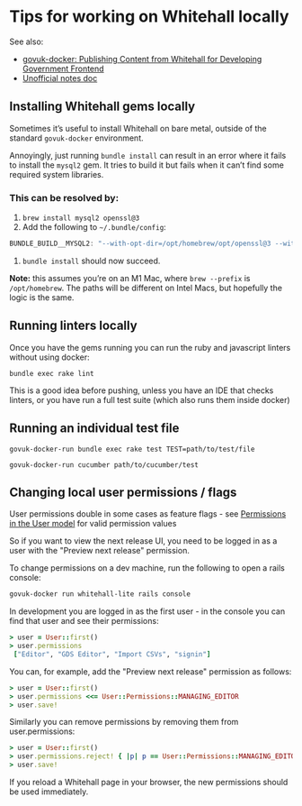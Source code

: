 # Tips for working on Whitehall locally

See also:

- [govuk-docker: Publishing Content from Whitehall for Developing Government Frontend](https://docs.publishing.service.gov.uk/repos/govuk-docker/how-tos/publishing-content-on-whitehall.html)
- [Unofficial notes doc](https://docs.google.com/document/d/1PnZwCGjtgsvArzGGcLM102F2jctFi1J0NwI6WdBLem8/edit)

## Installing Whitehall gems locally

Sometimes it’s useful to install Whitehall on bare metal, outside of the standard `govuk-docker` environment.

Annoyingly, just running `bundle install` can result in an error where it fails to install the `mysql2` gem. It tries to build it but fails when it can’t find some required system libraries.

### This can be resolved by:

1. `brew install mysql2 openssl@3`
2. Add the following to `~/.bundle/config`:

```jsx
BUNDLE_BUILD__MYSQL2: "--with-opt-dir=/opt/homebrew/opt/openssl@3 --with-ldflags=-L/opt/homebrew/Cellar/zstd/1.5.2/lib"
```

1. `bundle install` should now succeed.

**Note:** this assumes you’re on an M1 Mac, where `brew --prefix` is `/opt/homebrew`. The paths will be different on Intel Macs, but hopefully the logic is the same.

## Running linters locally

Once you have the gems running you can run the ruby and javascript linters without using docker:

```
bundle exec rake lint
```

This is a good idea before pushing, unless you have an IDE that checks linters, or you have run a full test suite (which also runs them inside docker)

## Running an individual test file

```
govuk-docker-run bundle exec rake test TEST=path/to/test/file
```

```
govuk-docker-run cucumber path/to/cucumber/test
```

## Changing local user permissions / flags

User permissions double in some cases as feature flags - see [Permissions in the User model](https://github.com/alphagov/whitehall/blob/main/app/models/user.rb#LL16C7-L16C7) for valid permission values

So if you want to view the next release UI, you need to be logged in as a user with the "Preview next release" permission.

To change permissions on a dev machine, run the following to open a rails console:

```bash
govuk-docker run whitehall-lite rails console
```

In development you are logged in as the first user - in the console you can find that user and see their permissions:

```rb
> user = User::first()
> user.permissions
 ["Editor", "GDS Editor", "Import CSVs", "signin"]
```

You can, for example, add the "Preview next release" permission as follows:

```rb
> user = User::first()
> user.permissions <<= User::Permissions::MANAGING_EDITOR
> user.save!
```

Similarly you can remove permissions by removing them from user.permissions:

```rb
> user = User::first()
> user.permissions.reject! { |p| p == User::Permissions::MANAGING_EDITOR }
> user.save!
```

If you reload a Whitehall page in your browser, the new permissions should be used immediately.
